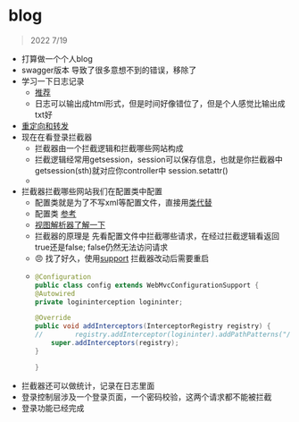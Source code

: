 # blog
> 2022 7/19
- 打算做一个个人blog 
- swagger版本 导致了很多意想不到的错误，移除了
- 学习一下日志记录
  - [推荐](https://blog.csdn.net/qq_35787138/article/details/81009056)
  -  日志可以输出成html形式，但是时间好像错位了，但是个人感觉比输出成txt好
-  [重定向和转发]( https://www.bilibili.com/video/BV1vt4y1i7Vy?spm_id_from=333.337.search-card.all.click&vd_source=afdbe5eeb7dd29283083f0417f15b5d0)
- 现在在看登录拦截器
  - 拦截器由一个拦截逻辑和拦截哪些网站构成
  - 拦截逻辑经常用getsession，session可以保存信息，也就是你拦截器中getsession(sth)就对应你controller中 session.setattr()
  - 
- 拦截器拦截哪些网站我们在配置类中配置 
  - 配置类就是为了不写xml等配置文件，直接用[类代替](https://blog.csdn.net/qq_43203949/article/details/118762655)
  - 配置类 [参考](https://blog.csdn.net/weixin_45433031/article/details/121846207)
  - [视图解析器了解一下](https://blog.csdn.net/JerryWu666/article/details/116498075)
  - 拦截器的原理是 先看配置文件中拦截哪些请求，在经过拦截逻辑看返回 true还是false; false仍然无法访问请求
  - :angry: 找了好久，使用[support](https://blog.csdn.net/u012862619/article/details/81557779?ops_request_misc=%257B%2522request%255Fid%2522%253A%2522165822627116781790739227%2522%252C%2522scm%2522%253A%252220140713.130102334..%2522%257D&request_id=165822627116781790739227&biz_id=0&utm_medium=distribute.pc_search_result.none-task-blog-2~all~sobaiduend~default-1-81557779-null-null.142^v32^pc_rank_34,185^v2^control&utm_term=%E6%8B%A6%E6%88%AA%E5%99%A8%E6%97%A0%E6%95%88&spm=1018.2226.3001.4187) 拦截器改动后需要重启
  - ```java
    @Configuration
    public class config extends WebMvcConfigurationSupport {
    @Autowired
    private logininterception logininter;

    @Override
    public void addInterceptors(InterceptorRegistry registry) {
    //        registry.addInterceptor(logininter).addPathPatterns("/**");
        super.addInterceptors(registry);
    }

    }

- 拦截器还可以做统计，记录在日志里面
- 登录控制层涉及一个登录页面，一个密码校验，这两个请求都不能被拦截
- 登录功能已经完成
































